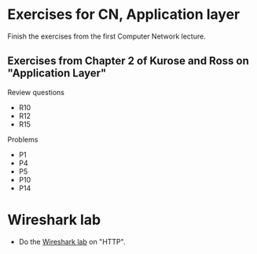 # Exercises for CN, Application layer

Finish the exercises from the first Computer Network lecture.

## Exercises from Chapter 2 of Kurose and Ross on "Application Layer"

Review questions

* R10
* R12
* R15

Problems

* P1
* P4
* P5
* P10
* P14

# Wireshark lab

* Do the [Wireshark lab](https://www-net.cs.umass.edu/wireshark-labs/) on "HTTP".

